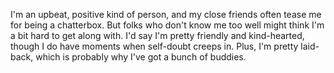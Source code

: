 I'm an upbeat, positive kind of person, and my close friends often tease me for being a chatterbox. But folks who don't know me too well might think I'm a bit hard to get along with. I'd say I'm pretty friendly and kind-hearted, though I do have moments when self-doubt creeps in. Plus, I'm pretty laid-back, which is probably why I've got a bunch of buddies.
